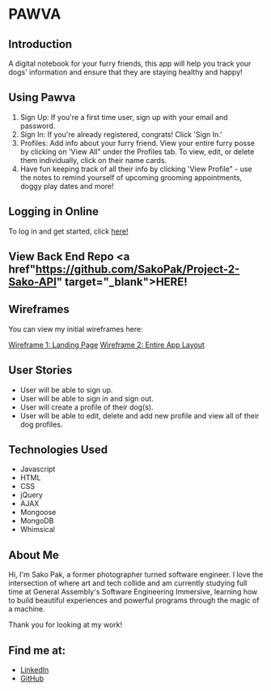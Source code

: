 # PAWVA


## Introduction

A digital notebook for your furry friends, this app will help you track your dogs' information and ensure that they are staying healthy and happy! 

## Using Pawva

1. Sign Up: If you're a first time user, sign up with your email and password.
2. Sign In: If you're already registered, congrats! Click 'Sign In.'
3. Profiles: Add info about your furry friend. View your entire furry posse by clicking on 'View All" under the Profiles tab. To view, edit, or delete them individually, click on their name cards.
4. Have fun keeping track of all their info by clicking 'View Profile" - use the notes to remind yourself of upcoming grooming appointments, doggy play dates and more! 


## Logging in Online
 To log in and get started, click <a href="https://sakopak.github.io/Project-2-Sako/" target="_blank">here!</a>  

## View Back End Repo <a href"https://github.com/SakoPak/Project-2-Sako-API" target="_blank">HERE!</a>

## Wireframes

You can view my initial wireframes here:

<a href="https://imgur.com/dCSsY3X" target="_blank">Wireframe 1: Landing Page</a>
<a href="https://imgur.com/72VY86x" target="_blank">Wireframe 2: Entire App Layout</a>



## User Stories    

- User will be able to sign up.
- User will be able to sign in and sign out.
- User will create a profile of their dog(s).
- User will be able to edit, delete and add new profile and view all of their dog profiles.
  

## Technologies Used

- Javascript
- HTML
- CSS
- jQuery
- AJAX
- Mongoose
- MongoDB
- Whimsical
  
  

## About Me

Hi, I'm Sako Pak, a former photographer turned software engineer.
I love the intersection of where art and tech collide and am currently studying full time at General Assembly's Software Engineering Immersive, learning how to build beautiful experiences and powerful programs through the magic of a machine.

Thank you for looking at my work!  


## Find me at:
- <a href="https://www.linkedin.com/in/sako-pak/" target="_blank">LinkedIn</a>
- <a href="https://github.com/SakoPak" target="_blank">GitHub</a>
